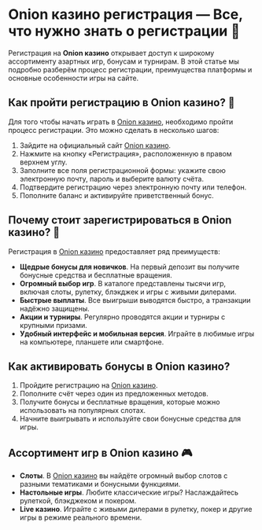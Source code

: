 # Onion казино регистрация — Все, что нужно знать о регистрации 🎰

Регистрация на **Onion казино** открывает доступ к широкому ассортименту азартных игр, бонусам и турнирам. В этой статье мы подробно разберём процесс регистрации, преимущества платформы и основные особенности игры на сайте.

## Как пройти регистрацию в Onion казино? 🎯

Для того чтобы начать играть в [Onion казино](https://brandplay.link/zBGRVpQ9), необходимо пройти процесс регистрации. Это можно сделать в несколько шагов:

1. Зайдите на официальный сайт [Onion казино](https://brandplay.link/zBGRVpQ9).
2. Нажмите на кнопку «Регистрация», расположенную в правом верхнем углу.
3. Заполните все поля регистрационной формы: укажите свою электронную почту, пароль и выберите валюту счёта.
4. Подтвердите регистрацию через электронную почту или телефон.
5. Пополните баланс и активируйте приветственный бонус.

## Почему стоит зарегистрироваться в Onion казино? 🎁

Регистрация в [Onion казино](https://brandplay.link/zBGRVpQ9) предоставляет ряд преимуществ:

- **Щедрые бонусы для новичков**. На первый депозит вы получите бонусные средства и бесплатные вращения.
- **Огромный выбор игр**. В каталоге представлены тысячи игр, включая слоты, рулетку, блэкджек и игры с живыми дилерами.
- **Быстрые выплаты**. Все выигрыши выводятся быстро, а транзакции надёжно защищены.
- **Акции и турниры**. Регулярно проводятся акции и турниры с крупными призами.
- **Удобный интерфейс и мобильная версия**. Играйте в любимые игры на компьютере, планшете или смартфоне.

## Как активировать бонусы в Onion казино?

1. Пройдите регистрацию на [Onion казино](https://brandplay.link/zBGRVpQ9).
2. Пополните счёт через один из предложенных методов.
3. Получите бонусы и бесплатные вращения, которые можно использовать на популярных слотах.
4. Начните выигрывать и используйте свои бонусные средства для игры.

## Ассортимент игр в Onion казино 🎮

- **Слоты**. В [Onion казино](https://brandplay.link/zBGRVpQ9) вы найдёте огромный выбор слотов с разными тематиками и бонусными функциями.
- **Настольные игры**. Любите классические игры? Наслаждайтесь рулеткой, блэкджеком и покером.
- **Live казино**. Играйте с живыми дилерами в рулетку, покер и другие игры в режиме реального времени.
